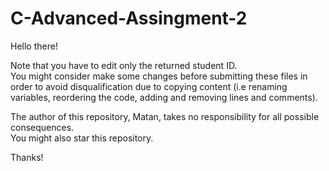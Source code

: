 # C-Advanced-Assingment-2
Hello there!

Note that you have to edit only the returned student ID.</br>
You might consider make some changes before submitting these files in order to avoid disqualification due to copying content (i.e renaming variables, reordering the code, adding and removing lines and comments).

The author of this repository, Matan, takes no responsibility for all possible consequences.</br>
You might also star this repository.

Thanks!
